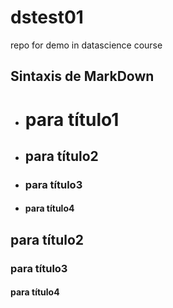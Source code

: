 # dstest01
repo for demo in datascience course
## Sintaxis de MarkDown
* # para título1
* ## para título2
* ### para título3
* #### para título4

## para título2
### para título3
#### para título4
